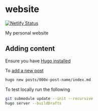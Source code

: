 # website

[![Netlify Status](https://api.netlify.com/api/v1/badges/351f6881-3e46-4d35-8b87-ff1635aacc32/deploy-status)](https://app.netlify.com/sites/rick-roche/deploys)

My personal website

## Adding content

Ensure you have [Hugo installed](https://gohugo.io/getting-started/quick-start/#step-1-install-hugo)

To [add a new post](https://gohugo.io/getting-started/quick-start/#step-1-install-hugo)

```sh
hugo new posts/000x-post-name/index.md
```

To test locally run the following

```sh
git submodule update --init --recursive
hugo server --buildDrafts
```
